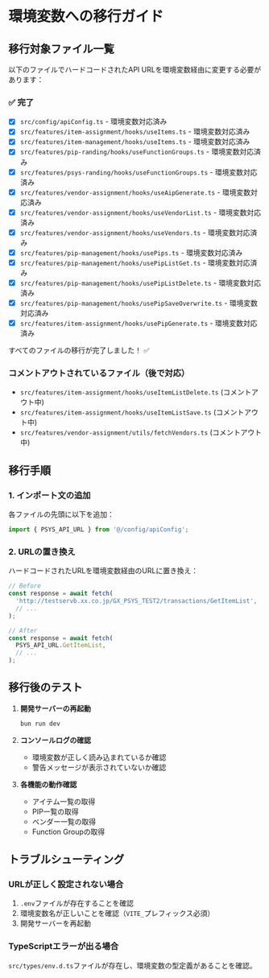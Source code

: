 # 環境変数への移行ガイド

## 移行対象ファイル一覧

以下のファイルでハードコードされたAPI URLを環境変数経由に変更する必要があります：

### ✅ 完了
- [x] `src/config/apiConfig.ts` - 環境変数対応済み
- [x] `src/features/item-assignment/hooks/useItems.ts` - 環境変数対応済み
- [x] `src/features/item-management/hooks/useItems.ts` - 環境変数対応済み
- [x] `src/features/pip-randing/hooks/useFunctionGroups.ts` - 環境変数対応済み
- [x] `src/features/psys-randing/hooks/useFunctionGroups.ts` - 環境変数対応済み
- [x] `src/features/vendor-assignment/hooks/useAipGenerate.ts` - 環境変数対応済み
- [x] `src/features/vendor-assignment/hooks/useVendorList.ts` - 環境変数対応済み
- [x] `src/features/vendor-assignment/hooks/useVendors.ts` - 環境変数対応済み
- [x] `src/features/pip-management/hooks/usePips.ts` - 環境変数対応済み
- [x] `src/features/pip-management/hooks/usePipListGet.ts` - 環境変数対応済み
- [x] `src/features/pip-management/hooks/usePipListDelete.ts` - 環境変数対応済み
- [x] `src/features/pip-management/hooks/usePipSaveOverwrite.ts` - 環境変数対応済み
- [x] `src/features/item-assignment/hooks/usePipGenerate.ts` - 環境変数対応済み

すべてのファイルの移行が完了しました！ ✅

### コメントアウトされているファイル（後で対応）
- `src/features/item-assignment/hooks/useItemListDelete.ts` (コメントアウト中)
- `src/features/item-assignment/hooks/useItemListSave.ts` (コメントアウト中)
- `src/features/vendor-assignment/utils/fetchVendors.ts` (コメントアウト中)

## 移行手順

### 1. インポート文の追加

各ファイルの先頭に以下を追加：

```typescript
import { PSYS_API_URL } from '@/config/apiConfig';
```

### 2. URLの置き換え

ハードコードされたURLを環境変数経由のURLに置き換え：

```typescript
// Before
const response = await fetch(
  'http://testservb.xx.co.jp/GX_PSYS_TEST2/transactions/GetItemList',
  // ...
);

// After  
const response = await fetch(
  PSYS_API_URL.GetItemList,
  // ...
);
```

## 移行後のテスト

1. **開発サーバーの再起動**
   ```bash
   bun run dev
   ```

2. **コンソールログの確認**
   - 環境変数が正しく読み込まれているか確認
   - 警告メッセージが表示されていないか確認

3. **各機能の動作確認**
   - アイテム一覧の取得
   - PIP一覧の取得
   - ベンダー一覧の取得
   - Function Groupの取得

## トラブルシューティング

### URLが正しく設定されない場合

1. `.env`ファイルが存在することを確認
2. 環境変数名が正しいことを確認（`VITE_`プレフィックス必須）
3. 開発サーバーを再起動

### TypeScriptエラーが出る場合

`src/types/env.d.ts`ファイルが存在し、環境変数の型定義があることを確認。